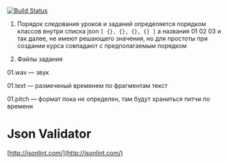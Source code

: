 [![Build Status](https://travis-ci.org/bogach/prof-courses.svg?branch=develop)](https://travis-ci.org/bogach/prof-courses)

1. Порядок следования уроков и заданий определяется порядком классов внутри списка json
`
[ {}, {}, {}, {} ]
`
а названия 01 02 03 и так далее, не имеют решающего значения,
но для простоты при создании курса совпадают с предполагаемым порядком

2. Файлы задания

01.wav — звук

01.text — размеченый временем по фрагментам текст

01.pitch — формат пока не определен, там будут храниться питчи по времени

# Json Validator

[http://jsonlint.com/](http://jsonlint.com/)
